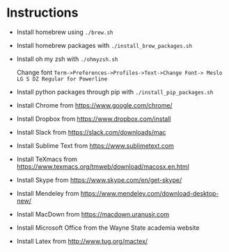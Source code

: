 # Instructions

* Install homebrew using `./brew.sh`

* Install homebrew packages with `./install_brew_packages.sh`

* Install oh my zsh with `./ohmyzsh.sh`

    Change font `Term->Preferences->Profiles->Text->Change Font-> Meslo LG S DZ Regular for Powerline`

* Install python packages through pip with `./install_pip_packages.sh`

* Install Chrome from https://www.google.com/chrome/

* Install Dropbox from https://www.dropbox.com/install

* Install Slack from https://slack.com/downloads/mac

* Install Sublime Text from https://www.sublimetext.com

* Install TeXmacs from https://www.texmacs.org/tmweb/download/macosx.en.html

* Install Skype from https://www.skype.com/en/get-skype/

* Install Mendeley from https://www.mendeley.com/download-desktop-new/

* Install MacDown from https://macdown.uranusjr.com

* Install Microsoft Office from the Wayne State academia website

* Install Latex from http://www.tug.org/mactex/
